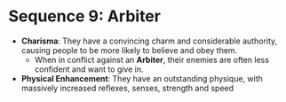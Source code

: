 # Sequence 9: Arbiter
- **Charisma**: They have a convincing charm and considerable authority, causing people to be more likely to believe and obey them.
    - When in conflict against an **Arbiter**, their enemies are often less confident and want to give in.
- **Physical Enhancement**: They have an outstanding physique, with massively increased reflexes, senses, strength and speed